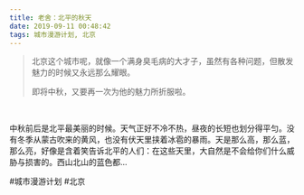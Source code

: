 ```yaml
---
title: 老舍：北平的秋天
date: 2019-09-11 00:48:42
tags: 城市漫游计划, 北京
---
```


<blockquote> 
 <p>北京这个城市呢，就像一个满身臭毛病的大才子，虽然有各种问题，但散发魅力的时候又永远那么耀眼。<br/></p> 
 <p>即将中秋，又要再一次为他的魅力所折服啦。<br/></p> 
</blockquote> 
<p><br/></p> 
<p>中秋前后是北平最美丽的时候。天气正好不冷不热，昼夜的长短也划分得平匀。没有冬季从蒙古吹来的黄风，也没有伏天里挟着冰雹的暴雨。天是那么高，那么蓝，那么亮，好像是含着笑告诉北平的人们：在这些天里，大自然是不会给你们什么威胁与损害的。西山北山的蓝色都...</p>

#城市漫游计划 #北京
